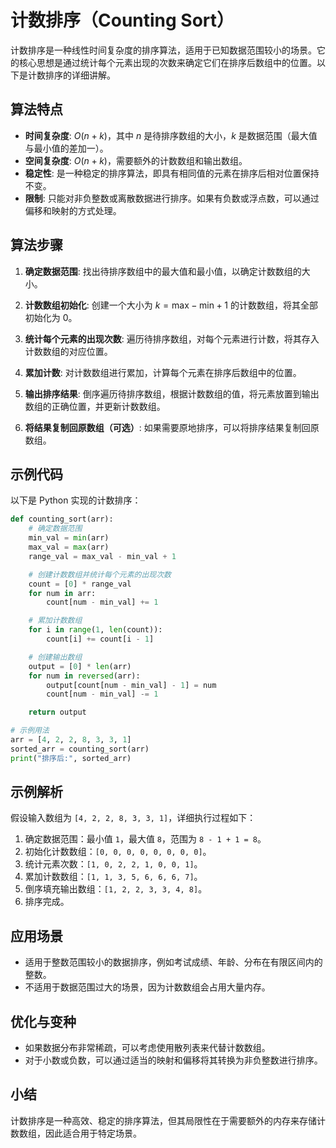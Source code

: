 # 计数排序（Counting Sort）

计数排序是一种线性时间复杂度的排序算法，适用于已知数据范围较小的场景。它的核心思想是通过统计每个元素出现的次数来确定它们在排序后数组中的位置。以下是计数排序的详细讲解。

## 算法特点
- **时间复杂度**: $O(n + k)$，其中 $n$ 是待排序数组的大小，$k$ 是数据范围（最大值与最小值的差加一）。
- **空间复杂度**: $O(n + k)$，需要额外的计数数组和输出数组。
- **稳定性**: 是一种稳定的排序算法，即具有相同值的元素在排序后相对位置保持不变。
- **限制**: 只能对非负整数或离散数据进行排序。如果有负数或浮点数，可以通过偏移和映射的方式处理。

## 算法步骤
1. **确定数据范围**:
   找出待排序数组中的最大值和最小值，以确定计数数组的大小。

2. **计数数组初始化**:
   创建一个大小为 $k = \text{max} - \text{min} + 1$ 的计数数组，将其全部初始化为 0。

3. **统计每个元素的出现次数**:
   遍历待排序数组，对每个元素进行计数，将其存入计数数组的对应位置。

4. **累加计数**:
   对计数数组进行累加，计算每个元素在排序后数组中的位置。

5. **输出排序结果**:
   倒序遍历待排序数组，根据计数数组的值，将元素放置到输出数组的正确位置，并更新计数数组。

6. **将结果复制回原数组（可选）**:
   如果需要原地排序，可以将排序结果复制回原数组。

## 示例代码
以下是 Python 实现的计数排序：

```python
def counting_sort(arr):
    # 确定数据范围
    min_val = min(arr)
    max_val = max(arr)
    range_val = max_val - min_val + 1

    # 创建计数数组并统计每个元素的出现次数
    count = [0] * range_val
    for num in arr:
        count[num - min_val] += 1

    # 累加计数数组
    for i in range(1, len(count)):
        count[i] += count[i - 1]

    # 创建输出数组
    output = [0] * len(arr)
    for num in reversed(arr):
        output[count[num - min_val] - 1] = num
        count[num - min_val] -= 1

    return output

# 示例用法
arr = [4, 2, 2, 8, 3, 3, 1]
sorted_arr = counting_sort(arr)
print("排序后:", sorted_arr)
```

## 示例解析
假设输入数组为 `[4, 2, 2, 8, 3, 3, 1]`，详细执行过程如下：

1. 确定数据范围：最小值 `1`，最大值 `8`，范围为 `8 - 1 + 1 = 8`。
2. 初始化计数数组：`[0, 0, 0, 0, 0, 0, 0, 0]`。
3. 统计元素次数：`[1, 0, 2, 2, 1, 0, 0, 1]`。
4. 累加计数数组：`[1, 1, 3, 5, 6, 6, 6, 7]`。
5. 倒序填充输出数组：`[1, 2, 2, 3, 3, 4, 8]`。
6. 排序完成。

## 应用场景
- 适用于整数范围较小的数据排序，例如考试成绩、年龄、分布在有限区间内的整数。
- 不适用于数据范围过大的场景，因为计数数组会占用大量内存。

## 优化与变种
- 如果数据分布非常稀疏，可以考虑使用散列表来代替计数数组。
- 对于小数或负数，可以通过适当的映射和偏移将其转换为非负整数进行排序。

## 小结
计数排序是一种高效、稳定的排序算法，但其局限性在于需要额外的内存来存储计数数组，因此适合用于特定场景。
